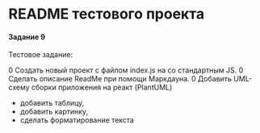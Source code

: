 # README тестового проекта #
#### Задание 9

Тестовое задание:

0 Создать новый проект с файлом index.js на
со стандартным JS. 
0 Сделать описание ReadMe при помощи Маркдауна. 
0 Добавить UML-схему сборки приложения на реакт (PlantUML)
  - добавить таблицу, 
  - добавить картинку, 
  - сделать форматирование текста